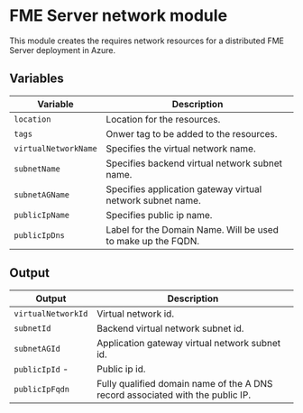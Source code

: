 # FME Server network module
This module creates the requires network resources for a distributed FME Server deployment in Azure.

## Variables
|Variable|Description|
|---|---|
|`location` | Location for the resources.
|`tags` | Onwer tag to be added to the resources.
|`virtualNetworkName` | Specifies the virtual network name.
|`subnetName` | Specifies backend virtual network subnet name.
|`subnetAGName` | Specifies application gateway virtual network subnet name.
|`publicIpName` | Specifies public ip name.
|`publicIpDns`|Label for the Domain Name. Will be used to make up the FQDN.|

## Output
|Output|Description|
|---|---|
|`virtualNetworkId` | Virtual network id.
|`subnetId` | Backend virtual network subnet id.
|`subnetAGId` | Application gateway virtual network subnet id.
|`publicIpId` -|Public ip id.
|`publicIpFqdn` | Fully qualified domain name of the A DNS record associated with the public IP.